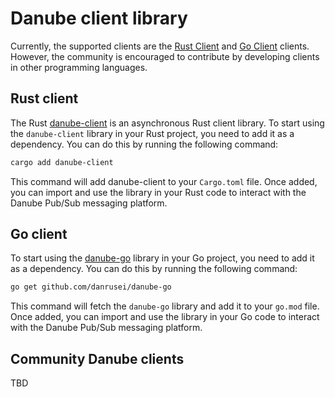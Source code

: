 # Danube client library

Currently, the supported clients are the [Rust Client](https://github.com/danrusei/danube/tree/main/danube-client) and [Go Client](https://github.com/danrusei/danube-go) clients. However, the community is encouraged to contribute by developing clients in other programming languages.

## Rust client

The Rust [danube-client](https://crates.io/crates/danube-client) is an asynchronous Rust client library. To start using the `danube-client` library in your Rust project, you need to add it as a dependency. You can do this by running the following command:

```bash
cargo add danube-client
```

This command will add danube-client to your `Cargo.toml` file. Once added, you can import and use the library in your Rust code to interact with the Danube Pub/Sub messaging platform.

## Go client

To start using the [danube-go](https://pkg.go.dev/github.com/danrusei/danube-go) library in your Go project, you need to add it as a dependency. You can do this by running the following command:

```bash
go get github.com/danrusei/danube-go
```

This command will fetch the `danube-go` library and add it to your `go.mod` file. Once added, you can import and use the library in your Go code to interact with the Danube Pub/Sub messaging platform.

## Community Danube clients

TBD
